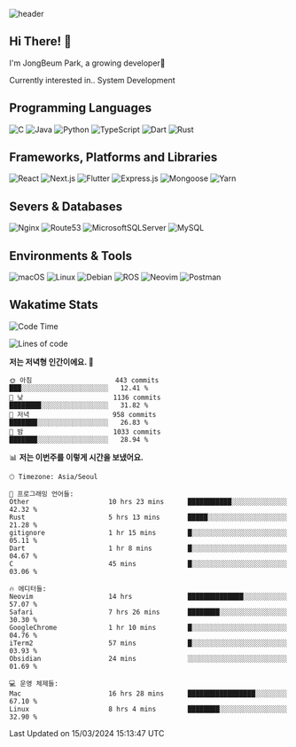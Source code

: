 ![header](https://capsule-render.vercel.app/api?type=waving&color=gradient&height=250&section=header&text=JongBeum%20Park&desc=Welcome%20to%20my%20Github!&fontAlign=66&fontAlignY=35&descAlign=83&descAlignY=55&animation=fadeIn)

## Hi There! 👋
I'm JongBeum Park, a growing developer🌱

Currently interested in.. System Development

## Programming Languages
![C](https://img.shields.io/badge/c-00599C?style=for-the-badge&logo=c&logoColor=white)
![Java](https://img.shields.io/badge/java-ED8B00?style=for-the-badge&logo=openjdk&logoColor=white)
![Python](https://img.shields.io/badge/python-3670A0?style=for-the-badge&logo=python&logoColor=ffdd54)
![TypeScript](https://img.shields.io/badge/typescript-007ACC?style=for-the-badge&logo=typescript&logoColor=white)
![Dart](https://img.shields.io/badge/dart-0175C2?style=for-the-badge&logo=dart&logoColor=white)
![Rust](https://img.shields.io/badge/rust-000000?style=for-the-badge&logo=rust&logoColor=white)

## Frameworks, Platforms and Libraries
![React](https://img.shields.io/badge/react-20232a?style=for-the-badge&logo=react&logoColor=%2361DAFB)
![Next.js](https://img.shields.io/badge/Next.js-000000?style=for-the-badge&logo=Next.js&logoColor=white)
![Flutter](https://img.shields.io/badge/flutter-02569B?style=for-the-badge&logo=flutter&logoColor=white)
![Express.js](https://img.shields.io/badge/express.js-404d59?style=for-the-badge&logo=express&logoColor=%2361DAFB)
![Mongoose](https://img.shields.io/badge/Mongoose-880000?style=for-the-badge&logo=mongoose&logoColor=white)
![Yarn](https://img.shields.io/badge/yarn-2C8EBB?style=for-the-badge&logo=yarn&logoColor=white)

## Severs & Databases
![Nginx](https://img.shields.io/badge/nginx-009639?style=for-the-badge&logo=nginx&logoColor=white)
![Route53](https://img.shields.io/badge/Route53-8c4fff?style=for-the-badge&logo=Amazon%20Route%2053&logoColor=white)
![MicrosoftSQLServer](https://img.shields.io/badge/Microsoft%20SQL%20Sever-CC2927?style=for-the-badge&logo=microsoft%20sql%20server&logoColor=white)
![MySQL](https://img.shields.io/badge/mysql-4479A1?style=for-the-badge&logo=mysql&logoColor=white)

## Environments & Tools
![macOS](https://img.shields.io/badge/-macOS-000000?style=for-the-badge&logo=macOS&logoColor=white)
![Linux](https://img.shields.io/badge/Linux-FCC624?style=for-the-badge&logo=Linux&logoColor=white)
![Debian](https://img.shields.io/badge/Debian-A81D33?style=for-the-badge&logo=Debian&logoColor=white)
![ROS](https://img.shields.io/badge/ROS-22314E?style=for-the-badge&logo=ROS&logoColor=white)
![Neovim](https://img.shields.io/badge/neovim-57A143?style=for-the-badge&logo=Neovim&logoColor=white)
![Postman](https://img.shields.io/badge/Postman-FF6C37?style=for-the-badge&logo=Postman&logoColor=white)

## Wakatime Stats
<!--START_SECTION:waka-->
![Code Time](http://img.shields.io/badge/Code%20Time-2%2C350%20hrs%2047%20mins-blue)

![Lines of code](https://img.shields.io/badge/%EC%A0%80%EB%8A%94%20%EC%97%AC%ED%83%9C%EA%B9%8C%EC%A7%80%20-1.5%20million%20%EC%A4%84%EC%9D%98%20%EC%BD%94%EB%93%9C%EB%A5%BC%20%EC%9E%91%EC%84%B1%ED%96%88%EC%96%B4%EC%9A%94.-blue)

**저는 저녁형 인간이에요. 🦉** 

```text
🌞 아침                     443 commits         ███░░░░░░░░░░░░░░░░░░░░░░   12.41 % 
🌆 낮　                     1136 commits        ████████░░░░░░░░░░░░░░░░░   31.82 % 
🌃 저녁                     958 commits         ███████░░░░░░░░░░░░░░░░░░   26.83 % 
🌙 밤　                     1033 commits        ███████░░░░░░░░░░░░░░░░░░   28.94 % 
```


📊 **저는 이번주를 이렇게 시간을 보냈어요.** 

```text
🕑︎ Timezone: Asia/Seoul

💬 프로그래밍 언어들: 
Other                    10 hrs 23 mins      ███████████░░░░░░░░░░░░░░   42.32 % 
Rust                     5 hrs 13 mins       █████░░░░░░░░░░░░░░░░░░░░   21.28 % 
gitignore                1 hr 15 mins        █░░░░░░░░░░░░░░░░░░░░░░░░   05.11 % 
Dart                     1 hr 8 mins         █░░░░░░░░░░░░░░░░░░░░░░░░   04.67 % 
C                        45 mins             █░░░░░░░░░░░░░░░░░░░░░░░░   03.06 % 

🔥 에디터들: 
Neovim                   14 hrs              ██████████████░░░░░░░░░░░   57.07 % 
Safari                   7 hrs 26 mins       ████████░░░░░░░░░░░░░░░░░   30.30 % 
GoogleChrome             1 hr 10 mins        █░░░░░░░░░░░░░░░░░░░░░░░░   04.76 % 
iTerm2                   57 mins             █░░░░░░░░░░░░░░░░░░░░░░░░   03.93 % 
Obsidian                 24 mins             ░░░░░░░░░░░░░░░░░░░░░░░░░   01.69 % 

💻 운영 체제들: 
Mac                      16 hrs 28 mins      █████████████████░░░░░░░░   67.10 % 
Linux                    8 hrs 4 mins        ████████░░░░░░░░░░░░░░░░░   32.90 % 
```


 Last Updated on 15/03/2024 15:13:47 UTC
<!--END_SECTION:waka-->
